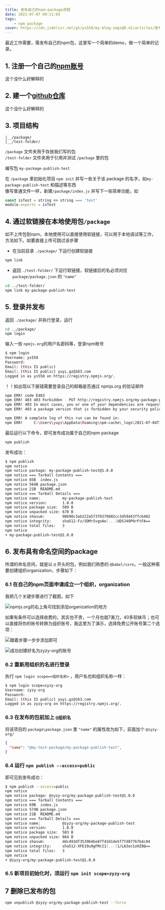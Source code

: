 ```yaml
---
title: 发布自己的npm-package流程
date: 2021-07-07 09:11:03
tags:
    - npm package
cover: https://cdn.jsdelivr.net/gh/ys558/my-blog-imgs@0.41/articles/发布自己的npm-package流程/cover.png
---
```


最近工作需要，需发布自己的npm包，这里写一个简单的demo，做一个简单的记录。

<!-- more -->

## 1. 注册一个自己的[npm账号](https://www.npmjs.com/signup)
这个没什么好解释的

## 2. 建一个[github仓库](git@github.com:ys558/my-npm-module-test.git)
这个没什么好解释的

## 3. 项目结构

```
|__/package/
|__/test-folder/
```

`/package` 文件夹用于存放我们写的包   
`/test-folder` 文件夹用于引用并测试 `/package` 里的包

编写包 `my-package-publish-test`

在 `/package` 里初始化项目 `npm init` 并写一些关于该 package 的名字，如`my-package-publish-test` 和描述等东西    
像写普通文件一样，新建`/package/index.js` 并写下一些简单功能，如

```js
const isTest = string => string === 'test'
module.exports = isTest
```

## 4. 通过软链接在本地使用包`/package`

如不上传包到npm，本地使用可以直接使用软链接，可以用于本地调试等工作，方法如下。如要直接上传可跳过该步骤

- 在当前目录 `./package/` 下运行创建软链接
```bash
npm link
```

- 返回 `./test-folder/` 下运行软链接，软链接后的名必须对应 `package/package.json` 的 `"name"`

```bash
cd ../test-folder/
npm link my-package-publish-test
```

## 5. 登录并发布
返回 `./package/` 并执行登录，运行
```bash
cd ../package/
npm login
```

输入一些 `npmjs.org`的用户名密码等，登录npm账号
```bash
$ npm login
Username: ys558
Password:
Email: (this IS public)
Email: (this IS public) yuyi.gz@163.com
Logged in as ys558 on https://registry.npmjs.org/.
```

！！如出现以下报错需要登录自己的邮箱是否通过 npmjs.org 的验证邮件

```bash
npm ERR! code E403
npm ERR! 403 403 Forbidden - PUT http://registry.npmjs.org/my-package-publish-test - Forbidden
npm ERR! 403 In most cases, you or one of your dependencies are requesting
npm ERR! 403 a package version that is forbidden by your security policy.

npm ERR! A complete log of this run can be found in:
npm ERR!     C:\Users\yuyi\AppData\Roaming\npm-cache\_logs\2021-07-04T12_02_21_879Z-debug.log
```

最后运行以下命令，即可发布成功属于自己的npm package
```bash
npm publish
```

发布成功：
```bash
$ npm publish
npm notice 
npm notice package: my-package-publish-test@1.0.0
npm notice === Tarball Contents ===
npm notice 85B  index.js
npm notice 564B package.json
npm notice 21B  README.md
npm notice === Tarball Details ===
npm notice name:          my-package-publish-test
npm notice version:       1.0.0
npm notice package size:  509 B
npm notice unpacked size: 670 B
npm notice shasum:        98b90c3ab222a573f0379802cc3d59d43ffcb402
npm notice integrity:     sha512-Fz/SDMr5vgoAe[...]UD5J4OP0rFtFA==
npm notice total files:   3
npm notice
+ my-package-publish-test@1.0.0
```

## 6. 发布具有命名空间的package

所谓的命名空间，就是以 `@` 开头的包，例如我们熟悉的 `@babel/core`，一般这种需要创建组织organization，步骤如下：

### 6.1 在自己的npm页面申请成立一个组织，organization

我把几个关键步骤进行了截图，如下

![npmjs.org的右上角可找到添加organization的地方](https://cdn.jsdelivr.net/gh/ys558/my-blog-imgs@0.41/articles/发布自己的npm-package流程/01.png)

如果有条件可以选择收费的，其实也不贵，一个月也就7美刀，40多软妹币；也可以直接将你的账号转换为组织账号，我这里为了演示，选择免费公开账号第二个选项：

![跟着步骤一步步添加即可](https://cdn.jsdelivr.net/gh/ys558/my-blog-imgs@0.41/articles/发布自己的npm-package流程/04.png)

![成功创建好名为zyzy-org的账号](https://cdn.jsdelivr.net/gh/ys558/my-blog-imgs@0.41/articles/发布自己的npm-package流程/02.png)


### 6.2 重新用组织的名进行登录

执行 `npm login scope=<组织名称>` ，用户名也和组织名称一样：

```bash
$ npm login scope=zyzy-org
Username: zyzy-org
Password:
Email: (this IS public) yuyi.gz@163.com
Logged in as zyzy-org on https://registry.npmjs.org/.
```

### 6.3 在发布的包前加上 `@组织名`

将该项目的 `package\package.json` 里 `"name"` 的属性改为如下，前面加个 `@zyzy-org/`

```json
{
  "name": "@my-test-package/my-package-publish-test",
}
```
### 6.4 运行 `npm publish --access=public`

即可见到发布成功：

```bash
$ npm publish --access=public
npm notice 
npm notice package: @zyzy-org/my-package-publish-test@1.0.0
npm notice === Tarball Contents ===
npm notice 69B  index.js
npm notice 574B package.json
npm notice 21B  README.md
npm notice === Tarball Details ===
npm notice name:          @zyzy-org/my-package-publish-test
npm notice version:       1.0.0
npm notice package size:  503 B
npm notice unpacked size: 664 B
npm notice shasum:        ddc493df353964be87f43d14e5f7fd877b7b4c04
npm notice integrity:     sha512-XFE19u9gFMcI1[...]1/LA3ocSzHZ8Q==
npm notice total files:   3
npm notice
+ @zyzy-org/my-package-publish-test@1.0.0
```

### 6.5 新项目初始化时，须运行 `npm init scope=zyzy-org`

## 7 删除已发布的包

```bash
npm unpublish @zyzy-org/my-package-publish-test --force
```